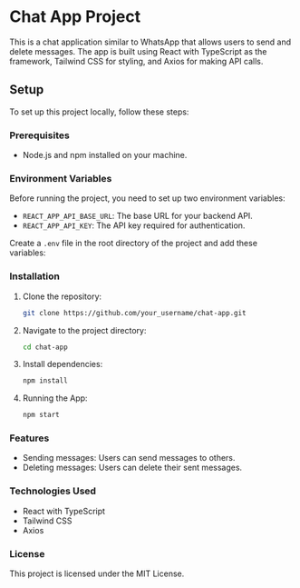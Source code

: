 # Chat App Project

This is a chat application similar to WhatsApp that allows users to send and delete messages. The app is built using React with TypeScript as the framework, Tailwind CSS for styling, and Axios for making API calls.

## Setup

To set up this project locally, follow these steps:

### Prerequisites

- Node.js and npm installed on your machine.

### Environment Variables

Before running the project, you need to set up two environment variables:

- `REACT_APP_API_BASE_URL`: The base URL for your backend API.
- `REACT_APP_API_KEY`: The API key required for authentication.

Create a `.env` file in the root directory of the project and add these variables:

### Installation

1. Clone the repository:
   ```bash
   git clone https://github.com/your_username/chat-app.git
   ```
2. Navigate to the project directory:
   ```bash
   cd chat-app
   ```
3. Install dependencies:
   ```bash
   npm install
   ```
4. Running the App:
   ```bash
   npm start
   ```

### Features

- Sending messages: Users can send messages to others.
- Deleting messages: Users can delete their sent messages.

### Technologies Used

- React with TypeScript
- Tailwind CSS
- Axios

### License

This project is licensed under the MIT License.

